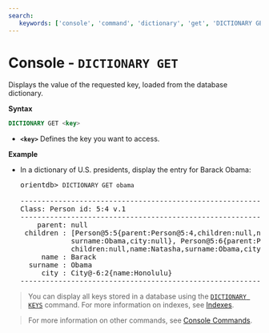 ```yaml
---
search:
   keywords: ['console', 'command', 'dictionary', 'get', 'DICTIONARY GET']
---
```


<!-- proofread 2015-01-07 SAM -->

# Console - `DICTIONARY GET`

Displays the value of the requested key, loaded from the database dictionary.

**Syntax**

```sql
DICTIONARY GET <key>
```

- **`<key>`** Defines the key you want to access.


**Example**

- In a dictionary of U.S. presidents, display the entry for Barack Obama:

  <pre>
  orientdb> <code class='lang-sql userinput'>DICTIONARY GET obama</code>

  -------------------------------------------------------------------------
  Class: Person id: 5:4 v.1
  -------------------------------------------------------------------------
      parent: null
   children : [Person@5:5{parent:Person@5:4,children:null,name:Malia Ann,
              surname:Obama,city:null}, Person@5:6{parent:Person@5:4,
              children:null,name:Natasha,surname:Obama,city:null}]
       name : Barack
    surname : Obama
       city : City@-6:2{name:Honolulu}
  -------------------------------------------------------------------------
  </pre>

>You can display all keys stored in a database using the [`DICTIONARY KEYS`](Console-Command-Dictionary-Keys.md) command. For more information on indexes, see [Indexes](../indexing/Indexes.md).

>For more information on other commands, see [Console Commands](Console-Commands.md).
